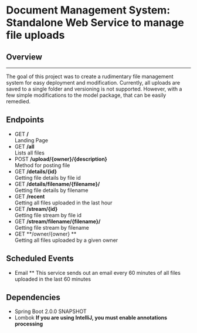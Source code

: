 # Document Management System: Standalone Web Service to manage file uploads

## Overview
---
The goal of this project was to create a rudimentary file management system for easy deployment and modification. Currently, all uploads are saved to a single folder and versioning is not supported. However, with a few simple modifications to the model package, that can be easily remedied. 

## Endpoints
* GET **/**                                   
Landing Page
* GET **/all**                                
Lists all files
* POST **/upload/{owner}/{description}**      
Method for posting file 
* GET **/details/{id}**                       
Getting file details by file id
* GET **/details/filename/{filename}/**       
Getting file details by filename
* GET **/recent**                             
Getting all files uploaded in the last hour
* GET **/stream/{id}**                        
Getting file stream by file id
* GET **/stream/filename/{filename}/**        
Getting file stream by filename
* GET **/owner/{owner} **                     
Getting all files uploaded by a given owner

## Scheduled Events
* Email
** This service sends out an email every 60 minutes of all files uploaded in the last 60 minutes

## Dependencies
* Spring Boot 2.0.0 SNAPSHOT
* Lombok 
**If you are using IntelliJ, you must enable annotations processing**
